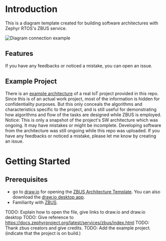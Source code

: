 # Introduction
This is a diagram template created for building software architectures with Zephyr RTOS's ZBUS service.


![Diagram connection example](https://github.com/Batto1/Zephyr-ZBUS-Architecte-Diagram-Template/assets/76911536/8b9c92c1-c340-403b-a75d-af7959faf649)
## Features

If you have any feedbacks or noticed a mistake, you can open an issue. 


## Example Project
There is an [example architecture](https://github.com/Batto1/Zephyr-ZBUS-Architecte-Diagram-Template/blob/730daa6ae7a3276a20c41233fdf4c2badc79a6ec/Example%20Architecture%20of%20a%20Real%20IoT%20Project.pdf) of a real IoT project provided in this repo. Since this is of an actual work project, most of the information is hidden for confidentiality purposes. But this only conceals the algorithms and characteristics specific to the project, and is still useful for demonstrating how algorithms and flow of the tasks are designed while ZBUS is employed.  
Notice: This is only a snapshot of the project's SW architecture which was ongoing. It may have mistakes or might be incomplete. Developing software from the architecture was still ongoing while this repo was uploaded. If you have any feedbacks or noticed a mistake, please let me know by creating an issue. 

# Getting Started
## Prerequisites
* go to [draw.io](https://draw.io/) for opening the [ZBUS Architecture Template](https://github.com/Batto1/Zephyr-ZBUS-Architecte-Diagram-Template/blob/730daa6ae7a3276a20c41233fdf4c2badc79a6ec/SW%20Architecture%20With%20ZBUS%20Diagram%20Template%20v1.19.0.drawio). You can also download the [draw.io desktop app](https://github.com/jgraph/drawio-desktop/releases/tag/v22.1.16).
* Familiarity with [ZBUS](https://docs.zephyrproject.org/latest/services/zbus/index.html).





TODO: Explain how to open the file, give links to draw.io and draw.io desktop
TODO: Give reference to https://docs.zephyrproject.org/latest/services/zbus/index.html
TODO: Thank zbus creators and give credits.
TODO: Add the example project. (indicate that the project is on build.)


